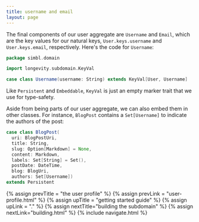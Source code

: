 ```yaml
---
title: username and email
layout: page
---
```


The final components of our user aggregate are `Username` and `Email`,
which are the key values for our natural keys, `User.keys.username`
and `User.keys.email`, respectively. Here's the code for `Username`:

```scala
package simbl.domain

import longevity.subdomain.KeyVal

case class Username(username: String) extends KeyVal[User, Username]
```

Like `Persistent` and `Embeddable`, `KeyVal` is just an empty marker
trait that we use for type-safety.

Aside from being parts of our user aggregate, we can also embed them
in other classes. For instance, `BlogPost` contains a `Set[Username]`
to indicate the authors of the post:

```scala
case class BlogPost(
  uri: BlogPostUri,
  title: String,
  slug: Option[Markdown] = None,
  content: Markdown,
  labels: Set[String] = Set(),
  postDate: DateTime,
  blog: BlogUri,
  authors: Set[Username])
extends Persistent
```

{% assign prevTitle = "the user profile" %}
{% assign prevLink = "user-profile.html" %}
{% assign upTitle = "getting started guide" %}
{% assign upLink = "." %}
{% assign nextTitle="building the subdomain" %}
{% assign nextLink="building.html" %}
{% include navigate.html %}
